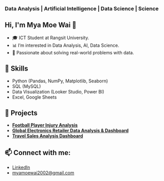 ### Data Analysis | Artificial Intelligence | Data Science | Science 


## Hi, I'm Mya Moe Wai 👋
- 🎓 ICT Student at Rangsit University.
- 📊 I’m interested in Data Analysis, AI, Data Science.
- 🚀 Passionate about solving real-world problems with data.

## 🧠 Skills
- Python (Pandas, NumPy, Matplotlib, Seaborn)
- SQL (MySQL)
- Data Visualization (Looker Studio, Power BI)
- Excel, Google Sheets

## 📂 Projects
- **[Football Player Injury Analysis](https://github.com/MyaMoeWai/football-player-injury-analysis)** 
- **[Global Electronics Retailer Data Analysis & Dashboard](https://github.com/MyaMoeWai/global-electronics-analysis)** 
- **[Travel Sales Analysis Dashboard](https://github.com/MyaMoeWai/Travel-Sales-Analysis)**
  
## 📫 Connect with me:
- [LinkedIn](http://linkedin.com/in/myamoewai)
-  myamoewai2002@gmail.com





